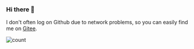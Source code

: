 ### Hi there 👋

I don't often log on Github due to network problems, so you can easily find me on [Gitee](https://gitee.com/shih945).

![count](https://visitor-badge.laobi.icu/badge?page_id=https://github.com/shih945)

<!--
**shih945/shih945** is a ✨ _special_ ✨ repository because its `README.md` (this file) appears on your GitHub profile.

Here are some ideas to get you started:

- 🔭 I’m currently working on ...
- 🌱 I’m currently learning ...
- 👯 I’m looking to collaborate on ...
- 🤔 I’m looking for help with ...
- 💬 Ask me about ...
- 📫 How to reach me: ...
- 😄 Pronouns: ...
- ⚡ Fun fact: ...
-->
